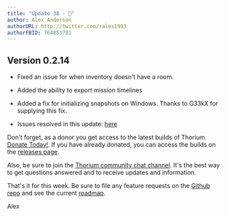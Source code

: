 ```yaml
---
title: "Update 38 - 🐰"
author: Alex Anderson
authorURL: http://twitter.com/ralex1993
authorFBID: 764853781
---
```


## Version 0.2.14

* Fixed an issue for when inventory doesn't have a room.
* Added the ability to export mission timelines
* Added a fix for initializing snapshots on Windows. Thanks to G33kX for
  supplying this fix.

* Issues resolved in this update:
  [here](https://github.com/Thorium-Sim/thorium/issues?utf8=✓&q=is%3Aissue+is%3Aclosed+closed%3A2018-03-25..2018-03-31)

Don't forget, as a donor you get access to the latest builds of Thorium.
[Donate Today!](/en/donate). If you have already donated, you can access the
builds on the [releases page](/en/releases).

Also, be sure to join the
[Thorium community chat channel](https://discord.gg/UvxTQZz). It's the best way
to get questions answered and to receive updates and information.

That's it for this week. Be sure to file any feature requests on the
[Github repo](https://github.com/Thorium-Sim/thorium/issues) and see the current
[roadmap](https://github.com/Thorium-Sim/thorium/projects/2).

Alex
